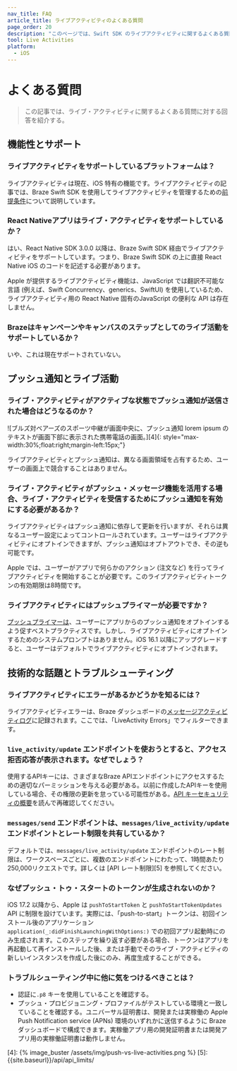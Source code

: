 ```yaml
---
nav_title: FAQ
article_title: ライブアクティビティのよくある質問
page_order: 20
description: "このページでは、Swift SDK のライブアクティビティに関するよくある質問に対する回答を提供します。"
tool: Live Activities
platform:
  - iOS
---
```


# よくある質問

> この記事では、ライブ・アクティビティに関するよくある質問に対する回答を紹介する。

## 機能性とサポート

### ライブアクティビティをサポートしているプラットフォームは？

ライブアクティビティは現在、iOS 特有の機能です。ライブアクティビティの記事では、Braze Swift SDK を使用してライブアクティビティを管理するための[前提条件][2]について説明しています。

### React Nativeアプリはライブ・アクティビティをサポートしているか？

はい、React Native SDK 3.0.0 以降は、Braze Swift SDK 経由でライブアクティビティをサポートしています。つまり、Braze Swift SDK の上に直接 React Native iOS のコードを記述する必要があります。 

Apple が提供するライブアクティビティ機能は、JavaScript では翻訳不可能な言語 (例えば、Swift Concurrency、generics、SwiftUI) を使用しているため、ライブアクティビティ用の React Native 固有のJavaScript の便利な API は存在しません。

### Brazeはキャンペーンやキャンバスのステップとしてのライブ活動をサポートしているか？

いや、これは現在サポートされていない。

## プッシュ通知とライブ活動

### ライブ・アクティビティがアクティブな状態でプッシュ通知が送信された場合はどうなるのか？ 

![ブルズ対ベアーズのスポーツ中継が画面中央に、プッシュ通知 lorem ipsum のテキストが画面下部に表示された携帯電話の画面。][4]{: style="max-width:30%;float:right;margin-left:15px;"}

ライブアクティビティとプッシュ通知は、異なる画面領域を占有するため、ユーザーの画面上で競合することはありません。

### ライブ・アクティビティがプッシュ・メッセージ機能を活用する場合、ライブ・アクティビティを受信するためにプッシュ通知を有効にする必要があるか？

ライブアクティビティはプッシュ通知に依存して更新を行いますが、それらは異なるユーザー設定によってコントロールされています。ユーザーはライブアクティビティにオプトインできますが、プッシュ通知はオプトアウトでき、その逆も可能です。 

Apple では、ユーザーがアプリで何らかのアクション (注文など) を行ってライブアクティビティを開始することが必要です。このライブアクティビティトークンの有効期限は8時間です。 

### ライブアクティビティにはプッシュプライマーが必要ですか？

[プッシュプライマーは][1]、ユーザーにアプリからのプッシュ通知をオプトインするよう促すベストプラクティスです。しかし、ライブアクティビティにオプトインするためのシステムプロンプトはありません。iOS 16.1 以降にアップグレードすると、ユーザーはデフォルトでライブアクティビティにオプトインされます。

## 技術的な話題とトラブルシューティング

### ライブアクティビティにエラーがあるかどうかを知るには？

ライブアクティビティエラーは、Braze ダッシュボードの[メッセージアクティビティログ]({{site.baseurl}}/user_guide/administrative/app_settings/message_activity_log_tab/)に記録されます。ここでは、「LiveActivity Errors」でフィルターできます。

### `live_activity/update` エンドポイントを使おうとすると、アクセス拒否応答が表示されます。なぜでしょう？

使用するAPIキーには、さまざまなBraze APIエンドポイントにアクセスするための適切なパーミッションを与える必要がある。以前に作成したAPIキーを使用している場合、その権限の更新を怠っている可能性がある。[API キーセキュリティの概要][3]を読んで再確認してください。

### `messages/send` エンドポイントは、`messages/live_activity/update` エンドポイントとレート制限を共有しているか？ 

デフォルトでは、`messages/live_activity/update` エンドポイントのレート制限は、ワークスペースごとに、複数のエンドポイントにわたって、1時間あたり250,000リクエストです。詳しくは \[API レート制限][5] を参照してください。

### なぜプッシュ・トゥ・スタートのトークンが生成されないのか？

iOS 17.2 以降から、Apple は `pushToStartToken` と `pushToStartTokenUpdates` API に制限を設けています。実際には、「push-to-start」トークンは、初回インストール後のアプリケーション `application(_:didFinishLaunchingWithOptions:)` での初回アプリ起動時にのみ生成されます。このステップを繰り返す必要がある場合、トークンはアプリを再起動して再インストールした後、または手動でそのライブ・アクティビティの新しいインスタンスを作成した後にのみ、再度生成することができる。

### トラブルシューティング中に他に気をつけるべきことは？

- 認証に`.p8` キーを使用していることを確認する。
- プッシュ・プロビジョニング・プロファイルがテストしている環境と一致していることを確認する。ユニバーサル証明書は、開発または実稼働の Apple Push Notification service (APNs) 環境のいずれかに送信するように Braze ダッシュボードで構成できます。実稼働アプリ用の開発証明書または開発アプリ用の実稼働証明書は動作しません。


[1]: {{site.baseurl}}/user_guide/message_building_by_channel/push/best_practices/push_primer_messages/
[2]: {{site.baseurl}}/developer_guide/platform_integration_guides/swift/live_activities/live_activities/#prerequisites
[3]: {{site.baseurl}}/api/basics/#rest-api-key-security
[4]: {% image_buster /assets/img/push-vs-live-activities.png %}
[5]: {{site.baseurl}}/api/api_limits/